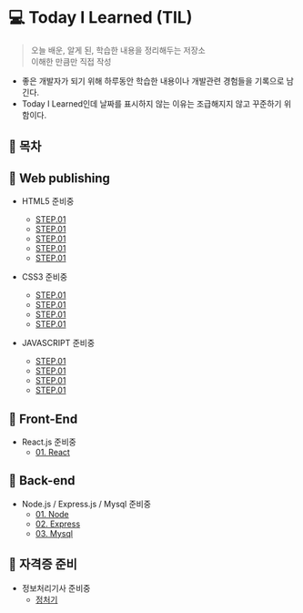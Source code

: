 # 💻 Today I Learned (TIL)
>오늘 배운, 알게 된, 학습한 내용을 정리해두는 저장소  
>이해한 만큼만 직접 작성  

* 좋은 개발자가 되기 위해 하루동안 학습한 내용이나 개발관련 경험들을 기록으로 남긴다.
* Today I Learned인데 날짜를 표시하지 않는 이유는 조급해지지 않고 꾸준하기 위함이다.

## 📌 목차

## 📝 Web publishing
* HTML5  준비중
    * [STEP.01](https://github.com)
    * [STEP.01](https://github.com)
    * [STEP.01](https://github.com)
    * [STEP.01](https://github.com)
    * [STEP.01](https://github.com)
  
    
* CSS3  준비중
    * [STEP.01](https://github.com)
    * [STEP.01](https://github.com)
    * [STEP.01](https://github.com)
    * [STEP.01](https://github.com)

* JAVASCRIPT  준비중
    * [STEP.01](https://github.com)
    * [STEP.01](https://github.com)
    * [STEP.01](https://github.com)
    * [STEP.01](https://github.com)
  

## 📝 Front-End
* React.js 준비중
    * [01. React](https://github.com)

## 📝 Back-end
* Node.js / Express.js / Mysql 준비중
    * [01. Node](https://github.com)
    * [02. Express](https://github.com)
    * [03. Mysql](https://github.com)

## 📝 자격증 준비
* 정보처리기사 준비중
    * [정처기](https://github.com)

<!-- 2. **TIL repo를 본인 계정에 fork** -->





